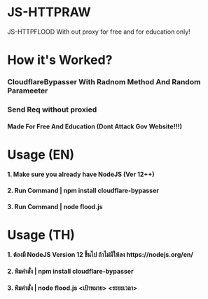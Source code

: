 # JS-HTTPRAW
JS-HTTPFLOOD With out proxy for free and for education only!

<h1>How it's Worked?
<h3> CloudflareBypasser With Radnom Method And Random Parameeter
<h3> Send Req without proxied
<h4> Made For Free And Education (Dont Attack Gov Website!!!)

<h1>Usage (EN)
<h4>1. Make sure you already have NodeJS (Ver 12++)
<h4>2. Run Command | npm install cloudflare-bypasser
<h4>3. Run Command | node flood.js <url> <time>
  
<h1>Usage (TH)
<h4>1. ต้องมี NodeJS Version 12 ขึ้นไป ถ้าไม่มีให้ลง https://nodejs.org/en/
<h4>2. พิมคําสั่ง | npm install cloudflare-bypasser
<h4>3. พิมคําสั่ง | node flood.js <เป้าหมาย> <ระยะเวลา>
